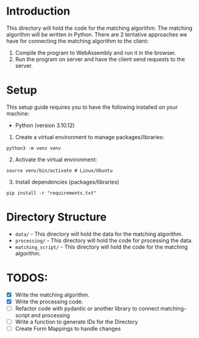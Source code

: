 # Introduction
This directory will hold the code for the matching algorithm. The matching algorithm will be written in Python. There are 2 tentative approaches we have for connecting
the matching algorithm to the client:

1. Compile the program to WebAssembly and run it in the browser.
2. Run the program on server and have the client send requests to the server.

# Setup

This setup guide requires you to have the following installed on your machine:
 - Python (version 3.10.12)

1. Create a virtual environment to manage packages/libraries:
```
python3 -m venv venv
```

2. Activate the virtual environment:
```
source venv/bin/activate # Linux/Ubuntu
```

3. Install dependencies (packages/libraries)
```
pip install -r "requirements.txt"
```

# Directory Structure
* `data/` - This directory will hold the data for the matching algorithm.
* `processing/` - This directory will hold the code for processing the data.
* `matching_script/` - This directory will hold the code for the matching algorithm.

# TODOS:
- [X] Write the matching algorithm.
- [X] Write the processing code.
- [ ] Refactor code with pydantic or another library to connect matching-script and processing
- [ ] Write a function to generate IDs for the Directory
- [ ] Create Form Mappings to handle changes

